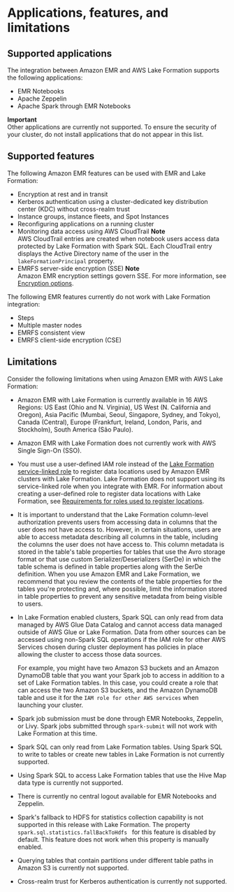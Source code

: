 # Applications, features, and limitations<a name="emr-lf-scope"></a>

## Supported applications<a name="emr-lf-apps"></a>

The integration between Amazon EMR and AWS Lake Formation supports the following applications: 
+ EMR Notebooks
+ Apache Zeppelin
+ Apache Spark through EMR Notebooks

**Important**  
Other applications are currently not supported\. To ensure the security of your cluster, do not install applications that do not appear in this list\.

## Supported features<a name="emr-lf-features"></a>

The following Amazon EMR features can be used with EMR and Lake Formation: 
+ Encryption at rest and in transit 
+ Kerberos authentication using a cluster\-dedicated key distribution center \(KDC\) without cross\-realm trust
+ Instance groups, instance fleets, and Spot Instances 
+ Reconfiguring applications on a running cluster
+ Monitoring data access using AWS CloudTrail
**Note**  
AWS CloudTrail entries are created when notebook users access data protected by Lake Formation with Spark SQL\. Each CloudTrail entry displays the Active Directory name of the user in the `lakeFormationPrincipal` property\.
+ EMRFS server\-side encryption \(SSE\)
**Note**  
Amazon EMR encryption settings govern SSE\. For more information, see [Encryption options](emr-data-encryption-options.md)\.

The following EMR features currently do not work with Lake Formation integration: 
+ Steps
+ Multiple master nodes 
+ EMRFS consistent view
+ EMRFS client\-side encryption \(CSE\)

## Limitations<a name="emr-lf-limitations"></a>

Consider the following limitations when using Amazon EMR with AWS Lake Formation:
+ Amazon EMR with Lake Formation is currently available in 16 AWS Regions: US East \(Ohio and N\. Virginia\), US West \(N\. California and Oregon\), Asia Pacific \(Mumbai, Seoul, Singapore, Sydney, and Tokyo\), Canada \(Central\), Europe \(Frankfurt, Ireland, London, Paris, and Stockholm\), South America \(São Paulo\)\. 
+ Amazon EMR with Lake Formation does not currently work with AWS Single Sign\-On \(SSO\)\.
+ You must use a user\-defined IAM role instead of the [Lake Formation service\-linked role](https://docs.aws.amazon.com/lake-formation/latest/dg/service-linked-roles.html) to register data locations used by Amazon EMR clusters with Lake Formation\. Lake Formation does not support using its service\-linked role when you integrate with EMR\. For information about creating a user\-defined role to register data locations with Lake Formation, see [Requirements for roles used to register locations](https://docs.aws.amazon.com/lake-formation/latest/dg/registration-role.html)\.
+ It is important to understand that the Lake Formation column\-level authorization prevents users from accessing data in columns that the user does not have access to\. However, in certain situations, users are able to access metadata describing all columns in the table, including the columns the user does not have access to\. This column metadata is stored in the table's table properties for tables that use the Avro storage format or that use custom Serializer/Deserializers \(SerDe\) in which the table schema is defined in table properties along with the SerDe definition\. When you use Amazon EMR and Lake Formation, we recommend that you review the contents of the table properties for the tables you're protecting and, where possible, limit the information stored in table properties to prevent any sensitive metadata from being visible to users\.
+ In Lake Formation enabled clusters, Spark SQL can only read from data managed by AWS Glue Data Catalog and cannot access data managed outside of AWS Glue or Lake Formation\. Data from other sources can be accessed using non\-Spark SQL operations if the IAM role for other AWS Services chosen during cluster deployment has policies in place allowing the cluster to access those data sources\.

  For example, you might have two Amazon S3 buckets and an Amazon DynamoDB table that you want your Spark job to access in addition to a set of Lake Formation tables\. In this case, you could create a role that can access the two Amazon S3 buckets, and the Amazon DynamoDB table and use it for the `IAM role for other AWS services` when launching your cluster\.
+ Spark job submission must be done through EMR Notebooks, Zeppelin, or Livy\. Spark jobs submitted through `spark-submit` will not work with Lake Formation at this time\.
+ Spark SQL can only read from Lake Formation tables\. Using Spark SQL to write to tables or create new tables in Lake Formation is not currently supported\.
+ Using Spark SQL to access Lake Formation tables that use the Hive Map data type is currently not supported\.
+ There is currently no central logout available for EMR Notebooks and Zeppelin\.
+ Spark's fallback to HDFS for statistics collection capability is not supported in this release with Lake Formation\. The property `spark.sql.statistics.fallBackToHdfs ` for this feature is disabled by default\. This feature does not work when this property is manually enabled\.
+ Querying tables that contain partitions under different table paths in Amazon S3 is currently not supported\.
+ Cross\-realm trust for Kerberos authentication is currently not supported\.